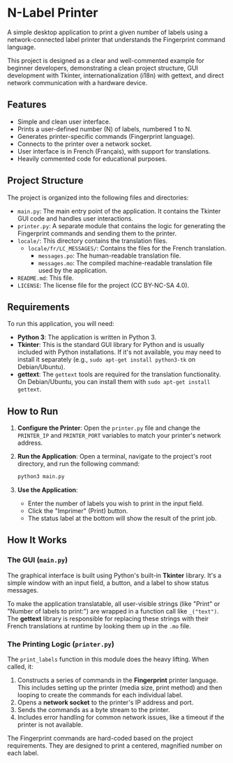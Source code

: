# N-Label Printer

A simple desktop application to print a given number of labels using a network-connected label printer that understands the Fingerprint command language.

This project is designed as a clear and well-commented example for beginner developers, demonstrating a clean project structure, GUI development with Tkinter, internationalization (i18n) with gettext, and direct network communication with a hardware device.

## Features

*   Simple and clean user interface.
*   Prints a user-defined number (N) of labels, numbered 1 to N.
*   Generates printer-specific commands (Fingerprint language).
*   Connects to the printer over a network socket.
*   User interface is in French (Français), with support for translations.
*   Heavily commented code for educational purposes.

## Project Structure

The project is organized into the following files and directories:

*   `main.py`: The main entry point of the application. It contains the Tkinter GUI code and handles user interactions.
*   `printer.py`: A separate module that contains the logic for generating the Fingerprint commands and sending them to the printer.
*   `locale/`: This directory contains the translation files.
    *   `locale/fr/LC_MESSAGES/`: Contains the files for the French translation.
        *   `messages.po`: The human-readable translation file.
        *   `messages.mo`: The compiled machine-readable translation file used by the application.
*   `README.md`: This file.
*   `LICENSE`: The license file for the project (CC BY-NC-SA 4.0).

## Requirements

To run this application, you will need:

*   **Python 3**: The application is written in Python 3.
*   **Tkinter**: This is the standard GUI library for Python and is usually included with Python installations. If it's not available, you may need to install it separately (e.g., `sudo apt-get install python3-tk` on Debian/Ubuntu).
*   **gettext**: The `gettext` tools are required for the translation functionality. On Debian/Ubuntu, you can install them with `sudo apt-get install gettext`.

## How to Run

1.  **Configure the Printer**: Open the `printer.py` file and change the `PRINTER_IP` and `PRINTER_PORT` variables to match your printer's network address.

2.  **Run the Application**: Open a terminal, navigate to the project's root directory, and run the following command:
    ```bash
    python3 main.py
    ```

3.  **Use the Application**:
    *   Enter the number of labels you wish to print in the input field.
    *   Click the "Imprimer" (Print) button.
    *   The status label at the bottom will show the result of the print job.

## How It Works

### The GUI (`main.py`)

The graphical interface is built using Python's built-in **Tkinter** library. It's a simple window with an input field, a button, and a label to show status messages.

To make the application translatable, all user-visible strings (like "Print" or "Number of labels to print:") are wrapped in a function call like `_("text")`. The **gettext** library is responsible for replacing these strings with their French translations at runtime by looking them up in the `.mo` file.

### The Printing Logic (`printer.py`)

The `print_labels` function in this module does the heavy lifting. When called, it:
1.  Constructs a series of commands in the **Fingerprint** printer language. This includes setting up the printer (media size, print method) and then looping to create the commands for each individual label.
2.  Opens a **network socket** to the printer's IP address and port.
3.  Sends the commands as a byte stream to the printer.
4.  Includes error handling for common network issues, like a timeout if the printer is not available.

The Fingerprint commands are hard-coded based on the project requirements. They are designed to print a centered, magnified number on each label.
